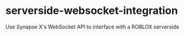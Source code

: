 # serverside-websocket-integration
Use Synapse X's WebSocket API to interface with a ROBLOX serverside
